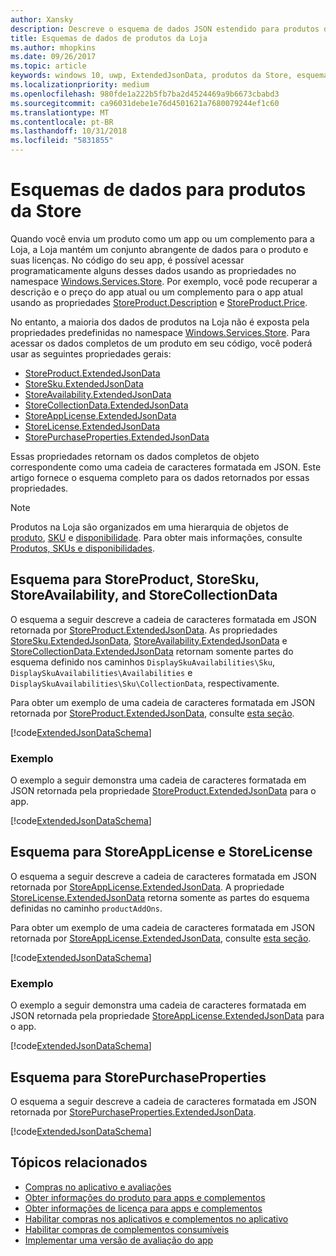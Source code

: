 ```yaml
---
author: Xansky
description: Descreve o esquema de dados JSON estendido para produtos da Loja no namespace Windows.Services.Store.
title: Esquemas de dados de produtos da Loja
ms.author: mhopkins
ms.date: 09/26/2017
ms.topic: article
keywords: windows 10, uwp, ExtendedJsonData, produtos da Store, esquema
ms.localizationpriority: medium
ms.openlocfilehash: 980fde1a222b5fb7ba2d4524469a9b6673cbabd3
ms.sourcegitcommit: ca96031debe1e76d4501621a7680079244ef1c60
ms.translationtype: MT
ms.contentlocale: pt-BR
ms.lasthandoff: 10/31/2018
ms.locfileid: "5831855"
---
```

# <a name="data-schemas-for-store-products"></a>Esquemas de dados para produtos da Store

Quando você envia um produto como um app ou um complemento para a Loja, a Loja mantém um conjunto abrangente de dados para o produto e suas licenças. No código do seu app, é possível acessar programaticamente alguns desses dados usando as propriedades no namespace [Windows.Services.Store](https://msdn.microsoft.com/library/windows/apps/windows.services.store.aspx). Por exemplo, você pode recuperar a descrição e o preço do app atual ou um complemento para o app atual usando as propriedades [StoreProduct.Description](https://docs.microsoft.com/uwp/api/windows.services.store.storeproduct.Description) e [StoreProduct.Price](https://docs.microsoft.com/uwp/api/windows.services.store.storeproduct.Price).

No entanto, a maioria dos dados de produtos na Loja não é exposta pela propriedades predefinidas no namespace [Windows.Services.Store](https://msdn.microsoft.com/library/windows/apps/windows.services.store.aspx). Para acessar os dados completos de um produto em seu código, você poderá usar as seguintes propriedades gerais:

* [StoreProduct.ExtendedJsonData](https://docs.microsoft.com/uwp/api/windows.services.store.storeproduct.ExtendedJsonData)
* [StoreSku.ExtendedJsonData](https://docs.microsoft.com/uwp/api/windows.services.store.storesku.ExtendedJsonData)
* [StoreAvailability.ExtendedJsonData](https://docs.microsoft.com/uwp/api/windows.services.store.storeavailability.ExtendedJsonData)
*   [StoreCollectionData.ExtendedJsonData](https://docs.microsoft.com/uwp/api/windows.services.store.storecollectiondata.ExtendedJsonData)
*   [StoreAppLicense.ExtendedJsonData](https://docs.microsoft.com/uwp/api/windows.services.store.storeapplicense.ExtendedJsonData)
* [StoreLicense.ExtendedJsonData](https://docs.microsoft.com/uwp/api/windows.services.store.storelicense.ExtendedJsonData)
*   [StorePurchaseProperties.ExtendedJsonData](https://docs.microsoft.com/uwp/api/windows.services.store.storepurchaseproperties.ExtendedJsonData)

Essas propriedades retornam os dados completos de objeto correspondente como uma cadeia de caracteres formatada em JSON. Este artigo fornece o esquema completo para os dados retornados por essas propriedades.

> [!NOTE]
> Produtos na Loja são organizados em uma hierarquia de objetos de [produto](https://docs.microsoft.com/uwp/api/windows.services.store.storeproduct), [SKU](https://docs.microsoft.com/uwp/api/windows.services.store.storesku) e [disponibilidade](https://docs.microsoft.com/uwp/api/windows.services.store.storeavailability). Para obter mais informações, consulte [Produtos, SKUs e disponibilidades](in-app-purchases-and-trials.md#products-skus).

## <a name="schema-for-storeproduct-storesku-storeavailability-and-storecollectiondata"></a>Esquema para StoreProduct, StoreSku, StoreAvailability, and StoreCollectionData

O esquema a seguir descreve a cadeia de caracteres formatada em JSON retornada por [StoreProduct.ExtendedJsonData](https://docs.microsoft.com/uwp/api/windows.services.store.storeproduct.ExtendedJsonData). As propriedades [StoreSku.ExtendedJsonData](https://docs.microsoft.com/uwp/api/windows.services.store.storesku.ExtendedJsonData), [StoreAvailability.ExtendedJsonData](https://docs.microsoft.com/uwp/api/windows.services.store.storeavailability.ExtendedJsonData) e [StoreCollectionData.ExtendedJsonData](https://docs.microsoft.com/uwp/api/windows.services.store.storecollectiondata.ExtendedJsonData) retornam somente partes do esquema definido nos caminhos ```DisplaySkuAvailabilities\Sku```, ```DisplaySkuAvailabilities\Availabilities``` e ```DisplaySkuAvailabilities\Sku\CollectionData```, respectivamente.

Para obter um exemplo de uma cadeia de caracteres formatada em JSON retornada por [StoreProduct.ExtendedJsonData](https://docs.microsoft.com/uwp/api/windows.services.store.storeproduct.ExtendedJsonData), consulte [esta seção](#product-example).

[!code[ExtendedJsonDataSchema](./code/InAppPurchasesAndLicenses_RS1/json/StoreProduct.ExtendedJsonData.json#L1-L729)]

<span id="product-example" />

### <a name="example"></a>Exemplo

O exemplo a seguir demonstra uma cadeia de caracteres formatada em JSON retornada pela propriedade [StoreProduct.ExtendedJsonData](https://docs.microsoft.com/uwp/api/windows.services.store.storeproduct.ExtendedJsonData) para o app.

[!code[ExtendedJsonDataSchema](./code/InAppPurchasesAndLicenses_RS1/json/StoreProduct.ExtendedJsonDataExample.json#L1-L268)]

## <a name="schema-for-storeapplicense-and-storelicense"></a>Esquema para StoreAppLicense e StoreLicense

O esquema a seguir descreve a cadeia de caracteres formatada em JSON retornada por [StoreAppLicense.ExtendedJsonData](https://docs.microsoft.com/uwp/api/windows.services.store.storeapplicense.ExtendedJsonData). A propriedade [StoreLicense.ExtendedJsonData](https://docs.microsoft.com/uwp/api/windows.services.store.storelicense.ExtendedJsonData) retorna somente as partes do esquema definidas no caminho ```productAddOns```.

Para obter um exemplo de uma cadeia de caracteres formatada em JSON retornada por [StoreAppLicense.ExtendedJsonData](https://docs.microsoft.com/uwp/api/windows.services.store.storeapplicense.ExtendedJsonData), consulte [esta seção](#license-example).

[!code[ExtendedJsonDataSchema](./code/InAppPurchasesAndLicenses_RS1/json/StoreAppLicense.ExtendedJsonData.json#L1-L80)]

<span id="license-example" />

### <a name="example"></a>Exemplo

O exemplo a seguir demonstra uma cadeia de caracteres formatada em JSON retornada pela propriedade [StoreAppLicense.ExtendedJsonData](https://docs.microsoft.com/uwp/api/windows.services.store.storeapplicense.ExtendedJsonData) para o app.

[!code[ExtendedJsonDataSchema](./code/InAppPurchasesAndLicenses_RS1/json/StoreAppLicense.ExtendedJsonDataExample.json#L1-L28)]

## <a name="schema-for-storepurchaseproperties"></a>Esquema para StorePurchaseProperties

O esquema a seguir descreve a cadeia de caracteres formatada em JSON retornada por [StorePurchaseProperties.ExtendedJsonData](https://docs.microsoft.com/uwp/api/windows.services.store.storepurchaseproperties.ExtendedJsonData).

[!code[ExtendedJsonDataSchema](./code/InAppPurchasesAndLicenses_RS1/json/StorePurchaseProperties.ExtendedJsonData.json#L1-L12)]

## <a name="related-topics"></a>Tópicos relacionados

* [Compras no aplicativo e avaliações](in-app-purchases-and-trials.md)
* [Obter informações do produto para apps e complementos](get-product-info-for-apps-and-add-ons.md)
* [Obter informações de licença para apps e complementos](get-license-info-for-apps-and-add-ons.md)
* [Habilitar compras nos aplicativos e complementos no aplicativo](enable-in-app-purchases-of-apps-and-add-ons.md)
* [Habilitar compras de complementos consumíveis](enable-consumable-add-on-purchases.md)
* [Implementar uma versão de avaliação do app](implement-a-trial-version-of-your-app.md)
